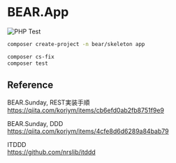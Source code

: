 # BEAR.App

![PHP Test](https://github.com/apple-x-co/BEAR.App/workflows/PHP%20Test/badge.svg?branch=develop)

```bash
composer create-project -n bear/skeleton app
```

```bash
composer cs-fix
composer test
```

## Reference

BEAR.Sunday, REST実装手順  
https://qiita.com/koriym/items/cb6efd0ab2fb8751f9e9

BEAR.Sunday, DDD  
https://qiita.com/koriym/items/4cfe8d6d6289a84bab79

ITDDD  
https://github.com/nrslib/itddd